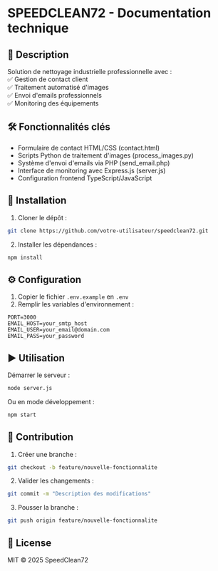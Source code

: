 # SPEEDCLEAN72 - Documentation technique

## 📝 Description
Solution de nettoyage industrielle professionnelle avec :  
✅ Gestion de contact client  
✅ Traitement automatisé d'images  
✅ Envoi d'emails professionnels  
✅ Monitoring des équipements  

## 🛠 Fonctionnalités clés
- Formulaire de contact HTML/CSS (contact.html)
- Scripts Python de traitement d'images (process_images.py)
- Système d'envoi d'emails via PHP (send_email.php)
- Interface de monitoring avec Express.js (server.js)
- Configuration frontend TypeScript/JavaScript

## 🚀 Installation
1. Cloner le dépôt :
```bash
git clone https://github.com/votre-utilisateur/speedclean72.git
```
2. Installer les dépendances :
```bash
npm install
```

## ⚙ Configuration
1. Copier le fichier `.env.example` en `.env`
2. Remplir les variables d'environnement :
```env
PORT=3000
EMAIL_HOST=your_smtp_host
EMAIL_USER=your_email@domain.com
EMAIL_PASS=your_password
```

## ▶ Utilisation
Démarrer le serveur :
```bash
node server.js
```
Ou en mode développement :
```bash
npm start
```

## 🤝 Contribution
1. Créer une branche :
```bash 
git checkout -b feature/nouvelle-fonctionnalite
```
2. Valider les changements :
```bash
git commit -m "Description des modifications"
```
3. Pousser la branche :
```bash
git push origin feature/nouvelle-fonctionnalite
```

## 📄 License
MIT © 2025 SpeedClean72
